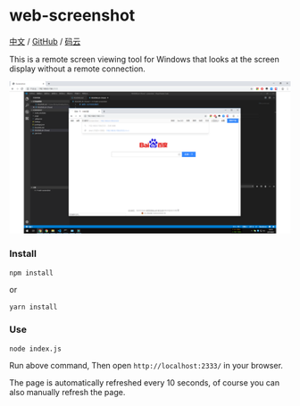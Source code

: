 # web-screenshot

[中文](/README.zh-CN.md) / [GitHub](https://github.com/richex-cn/web-screenshot) / [码云](https://gitee.com/Richex/web-screenshot)

This is a remote screen viewing tool for Windows that looks at the screen display without a remote connection.

![](README_assets/20190802_141950.png)


### Install

```
npm install
```

or

```
yarn install
```


### Use

```
node index.js
```

Run above command, Then open `http://localhost:2333/` in your browser.

The page is automatically refreshed every 10 seconds, of course you can also manually refresh the page.
